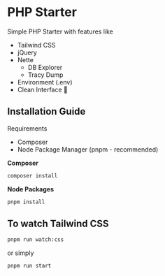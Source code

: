 # PHP Starter

Simple PHP Starter with features like

- Tailwind CSS
- jQuery
- Nette
  - DB Explorer
  - Tracy Dump
- Environment (.env)
- Clean Interface 🤩

## Installation Guide

Requirements

- Composer
- Node Package Manager (pnpm - recommended)

**Composer**

```bash
composer install
```

**Node Packages**

```bash
pnpm install
```

## To watch Tailwind CSS

```bash
pnpm run watch:css
```

or simply

```bash
pnpm run start
```
